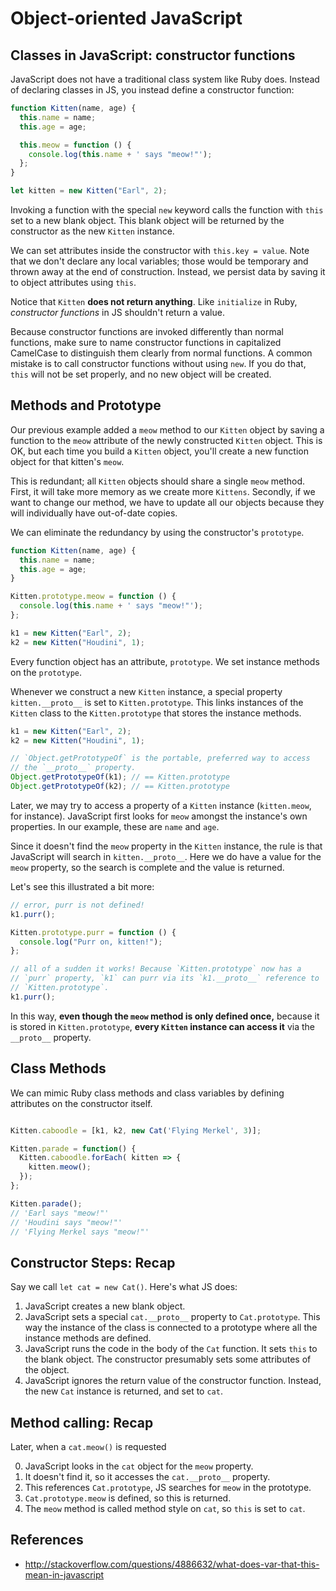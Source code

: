 # Object-oriented JavaScript

## Classes in JavaScript: constructor functions

JavaScript does not have a traditional class system like Ruby
does. Instead of declaring classes in JS, you instead define a
constructor function:

```javascript
function Kitten(name, age) {
  this.name = name;
  this.age = age;

  this.meow = function () {
    console.log(this.name + ' says "meow!"');
  };
}

let kitten = new Kitten("Earl", 2);
```

Invoking a function with the special `new` keyword calls the function
with `this` set to a new blank object. This blank object will be
returned by the constructor as the new `Kitten` instance.

We can set attributes inside the constructor with `this.key =
value`. Note that we don't declare any local variables; those
would be temporary and thrown away at the end of construction. Instead,
we persist data by saving it to object attributes using `this`.

Notice that `Kitten` **does not return anything**. Like `initialize`
in Ruby, *constructor functions* in JS shouldn't return a
value.

Because constructor functions are invoked differently than normal
functions, make sure to name constructor functions in capitalized CamelCase to distinguish them clearly from normal functions. A common mistake is to call constructor functions without using `new`. If you do that, `this` will not be set properly, and no new object will be created.

## Methods and Prototype

Our previous example added a `meow` method to our `Kitten` object by
saving a function to the `meow` attribute of the newly constructed
`Kitten` object. This is OK, but each time you build a `Kitten`
object, you'll create a new function object for that kitten's `meow`.

This is redundant; all `Kitten` objects should share a single
`meow` method. First, it will take more memory as we
create more `Kittens`. Secondly, if we want to change our method, we have to update all our objects because they will individually have out-of-date copies.

We can eliminate the redundancy by using the constructor's `prototype`.

```javascript
function Kitten(name, age) {
  this.name = name;
  this.age = age;
}

Kitten.prototype.meow = function () {
  console.log(this.name + ' says "meow!"');
};

k1 = new Kitten("Earl", 2);
k2 = new Kitten("Houdini", 1);
```

Every function object has an attribute, `prototype`. We set instance
methods on the `prototype`.

Whenever we construct a new `Kitten` instance, a special property
`kitten.__proto__` is set to `Kitten.prototype`. This links instances
of the `Kitten` class to the `Kitten.prototype` that stores the
instance methods.

```javascript
k1 = new Kitten("Earl", 2);
k2 = new Kitten("Houdini", 1);

// `Object.getPrototypeOf` is the portable, preferred way to access
// the `__proto__` property.
Object.getPrototypeOf(k1); // == Kitten.prototype
Object.getPrototypeOf(k2); // == Kitten.prototype
```

Later, we may try to access a property of a `Kitten` instance
(`kitten.meow`, for instance). JavaScript first looks for `meow`
amongst the instance's own properties. In our example, these are
`name` and `age`.

Since it doesn't find the `meow` property in the `Kitten` instance,
the rule is that JavaScript will search in `kitten.__proto__`. Here we
do have a value for the `meow` property, so the search is complete and
the value is returned.

Let's see this illustrated a bit more:

```javascript
// error, purr is not defined!
k1.purr();

Kitten.prototype.purr = function () {
  console.log("Purr on, kitten!");
};

// all of a sudden it works! Because `Kitten.prototype` now has a
// `purr` property, `k1` can purr via its `k1.__proto__` reference to
// `Kitten.prototype`.
k1.purr();
```

In this way, **even though the `meow` method is only defined once,**
because it is stored in `Kitten.prototype`, **every `Kitten` instance
can access it** via the `__proto__` property.

## Class Methods

We can mimic Ruby class methods and class variables by defining attributes on the constructor itself.

```javascript

Kitten.caboodle = [k1, k2, new Cat('Flying Merkel', 3)];

Kitten.parade = function() {
  Kitten.caboodle.forEach( kitten => {
    kitten.meow();
  });
}; 

Kitten.parade();
// 'Earl says "meow!"'
// 'Houdini says "meow!"'
// 'Flying Merkel says "meow!"'
```

## Constructor Steps: Recap

Say we call `let cat = new Cat()`. Here's what JS does:

1. JavaScript creates a new blank object.
2. JavaScript sets a special `cat.__proto__` property to
   `Cat.prototype`. This way the instance of the class is connected to
   a prototype where all the instance methods are defined.
4. JavaScript runs the code in the body of the `Cat` function. It sets
   `this` to the blank object. The constructor presumably sets some
   attributes of the object.
6. JavaScript ignores the return value of the constructor function.
   Instead, the new `Cat` instance is returned, and set to `cat`.

## Method calling: Recap

Later, when a `cat.meow()` is requested

0. JavaScript looks in the `cat` object for the `meow` property.
0. It doesn't find it, so it accesses the `cat.__proto__` property.
0. This references `Cat.prototype`, JS searches for `meow` in the
   prototype.
0. `Cat.prototype.meow` is defined, so this is returned.
0. The `meow` method is called method style on `cat`, so `this` is set
   to `cat`.

## References

* http://stackoverflow.com/questions/4886632/what-does-var-that-this-mean-in-javascript
